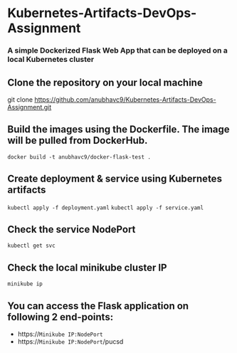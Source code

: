 # Kubernetes-Artifacts-DevOps-Assignment
### A simple Dockerized Flask Web App that can be deployed on a local Kubernetes cluster

## Clone the repository on your local machine
git clone https://github.com/anubhavc9/Kubernetes-Artifacts-DevOps-Assignment.git

## Build the images using the Dockerfile. The image will be pulled from DockerHub.
`docker build -t anubhavc9/docker-flask-test .`

## Create deployment & service using Kubernetes artifacts
`kubectl apply -f deployment.yaml`
`kubectl apply -f service.yaml`

## Check the service NodePort
`kubectl get svc`

## Check the local minikube cluster IP
`minikube ip`

## You can access the Flask application on following 2 end-points:
- https://`Minikube IP:NodePort`
- https://`Minikube IP:NodePort`/pucsd
